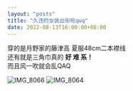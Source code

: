 ```yaml
---
layout: "posts"
title: "久违的女装出街啦qwq"
date: 2022-08-13T16:00:00+08:00
---
```


穿的是月野家的藤津高 夏服48cm二本襟线  
还有就是三角巾真的 **好 难 系！**  
而且风一吹就会乱QAQ  

![IMG_8066](/img/diray/TSUKINO/IMG_8066.avif)
![IMG_8064](/img/diray/TSUKINO/IMG_8064.avif)